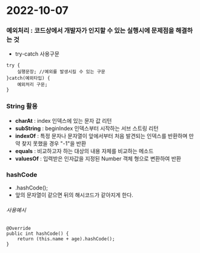 2022-10-07
================================

### 예외처리 : 코드상에서 개발자가 인지할 수 있는 실행시에 문제점을 해결하는 것
- try-catch 사용구문   
```
try {
	실행문장; //예외를 발생시킬 수 있는 구문		
}catch(예외타입) {
	예외처리 구문;
}
```

### String 활용
- **charAt** : index 인덱스에 있는 문자 값 리턴
- **subString** : beginIndex 인덱스부터 시작하는 서브 스트링 리턴
- **indexOf** : 특정 문자나 문자열이 앞에서부터 처음 발견되는 인덱스를 반환하며 만약 찾지 못했을 경우 "-1"을 반환
- **equals** : 비교하고자 하는 대상의 내용 자체를 비교하는 메소드
- **valuesOf** : 입력받은 인자값을 지정된 Number 객체 형으로 변환하여 반환



### hashCode
- .hashCode();
- 앞의 문자열이 같으면 뒤의 해시코드가 같아지게 한다. 
###### 사용예시
```
@Override
public int hashCode() {
	return (this.name + age).hashCode(); 
}
```
